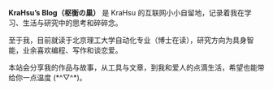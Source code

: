 **KraHsu’s Blog（枢衡の巢）** 是 KraHsu 的互联网小小自留地，记录着我在学习、生活与研究中的思考和碎碎念。

至于我，目前就读于北京理工大学自动化专业（博士在读），研究方向为具身智能，业余喜欢编程、写作和谈恋爱。

本站会分享我的作品与故事，从工具与文章，到我和爱人的点滴生活，希望也能带给你一点温度 (\*^▽^\*)。

